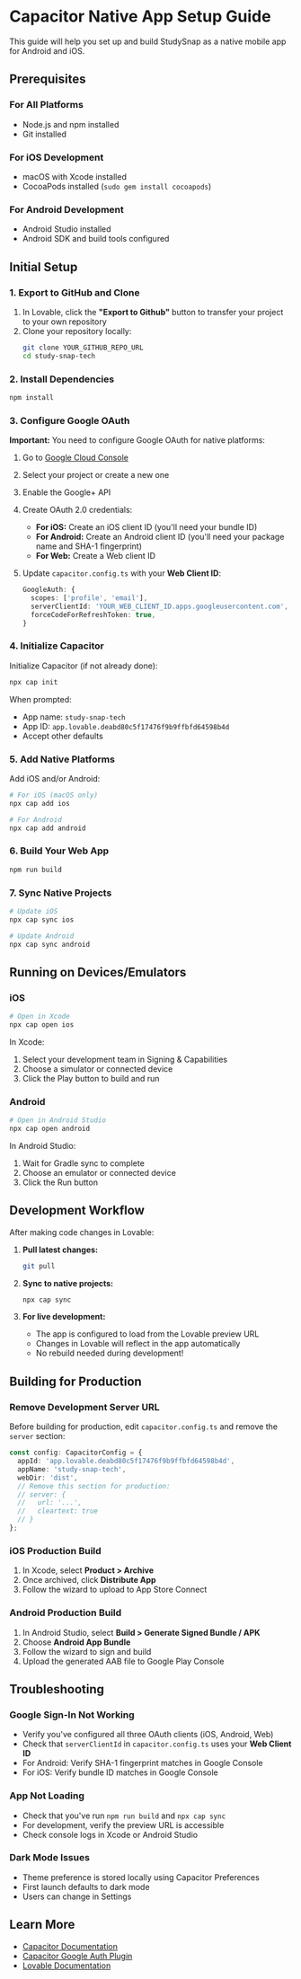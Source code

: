 # Capacitor Native App Setup Guide

This guide will help you set up and build StudySnap as a native mobile app for Android and iOS.

## Prerequisites

### For All Platforms
- Node.js and npm installed
- Git installed

### For iOS Development
- macOS with Xcode installed
- CocoaPods installed (`sudo gem install cocoapods`)

### For Android Development  
- Android Studio installed
- Android SDK and build tools configured

## Initial Setup

### 1. Export to GitHub and Clone

1. In Lovable, click the **"Export to Github"** button to transfer your project to your own repository
2. Clone your repository locally:
   ```bash
   git clone YOUR_GITHUB_REPO_URL
   cd study-snap-tech
   ```

### 2. Install Dependencies

```bash
npm install
```

### 3. Configure Google OAuth

**Important:** You need to configure Google OAuth for native platforms:

1. Go to [Google Cloud Console](https://console.cloud.google.com/)
2. Select your project or create a new one
3. Enable the Google+ API
4. Create OAuth 2.0 credentials:
   - **For iOS:** Create an iOS client ID (you'll need your bundle ID)
   - **For Android:** Create an Android client ID (you'll need your package name and SHA-1 fingerprint)
   - **For Web:** Create a Web client ID

5. Update `capacitor.config.ts` with your **Web Client ID**:
   ```typescript
   GoogleAuth: {
     scopes: ['profile', 'email'],
     serverClientId: 'YOUR_WEB_CLIENT_ID.apps.googleusercontent.com',
     forceCodeForRefreshToken: true,
   }
   ```

### 4. Initialize Capacitor

Initialize Capacitor (if not already done):
```bash
npx cap init
```

When prompted:
- App name: `study-snap-tech`
- App ID: `app.lovable.deabd80c5f17476f9b9ffbfd64598b4d`
- Accept other defaults

### 5. Add Native Platforms

Add iOS and/or Android:
```bash
# For iOS (macOS only)
npx cap add ios

# For Android
npx cap add android
```

### 6. Build Your Web App

```bash
npm run build
```

### 7. Sync Native Projects

```bash
# Update iOS
npx cap sync ios

# Update Android  
npx cap sync android
```

## Running on Devices/Emulators

### iOS

```bash
# Open in Xcode
npx cap open ios
```

In Xcode:
1. Select your development team in Signing & Capabilities
2. Choose a simulator or connected device
3. Click the Play button to build and run

### Android

```bash
# Open in Android Studio
npx cap open android
```

In Android Studio:
1. Wait for Gradle sync to complete
2. Choose an emulator or connected device
3. Click the Run button

## Development Workflow

After making code changes in Lovable:

1. **Pull latest changes:**
   ```bash
   git pull
   ```

2. **Sync to native projects:**
   ```bash
   npx cap sync
   ```

3. **For live development:**
   - The app is configured to load from the Lovable preview URL
   - Changes in Lovable will reflect in the app automatically
   - No rebuild needed during development!

## Building for Production

### Remove Development Server URL

Before building for production, edit `capacitor.config.ts` and remove the `server` section:

```typescript
const config: CapacitorConfig = {
  appId: 'app.lovable.deabd80c5f17476f9b9ffbfd64598b4d',
  appName: 'study-snap-tech',
  webDir: 'dist',
  // Remove this section for production:
  // server: {
  //   url: '...',
  //   cleartext: true
  // }
};
```

### iOS Production Build

1. In Xcode, select **Product > Archive**
2. Once archived, click **Distribute App**
3. Follow the wizard to upload to App Store Connect

### Android Production Build

1. In Android Studio, select **Build > Generate Signed Bundle / APK**
2. Choose **Android App Bundle**
3. Follow the wizard to sign and build
4. Upload the generated AAB file to Google Play Console

## Troubleshooting

### Google Sign-In Not Working

- Verify you've configured all three OAuth clients (iOS, Android, Web)
- Check that `serverClientId` in `capacitor.config.ts` uses your **Web Client ID**
- For Android: Verify SHA-1 fingerprint matches in Google Console
- For iOS: Verify bundle ID matches in Google Console

### App Not Loading

- Check that you've run `npm run build` and `npx cap sync`
- For development, verify the preview URL is accessible
- Check console logs in Xcode or Android Studio

### Dark Mode Issues

- Theme preference is stored locally using Capacitor Preferences
- First launch defaults to dark mode
- Users can change in Settings

## Learn More

- [Capacitor Documentation](https://capacitorjs.com/docs)
- [Capacitor Google Auth Plugin](https://github.com/CodetrixStudio/CapacitorGoogleAuth)
- [Lovable Documentation](https://docs.lovable.dev)
